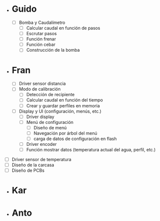 - # Guido
	- [ ] Bomba y Caudalímetro
		- [ ] Calcular caudal en función de pasos
		- [ ] Escrutar pasos
		- [ ] Función frenar
		- [ ] Función cebar
		- [ ] Construcción de la bomba
- # Fran
	- [ ] Driver sensor distancia
	- [ ] Modo de calibración
		- [ ] Detección de recipiente
		- [ ] Calcular caudal en función del tiempo
		- [ ] Crear y guardar perfiles en memoria
	- [ ]  Display y UI (configuración, menús, etc.)
		- [ ] Driver display
		- [ ] Menú de configuración
			- [ ] Diseño de menú
			- [ ] Navegación por árbol del menú
			- [ ] carga de datos de configuración en flash
		- [ ] Driver encoder
		- [ ] Función mostrar datos (temperatura actual del agua, perfil, etc.)

- [ ] Driver sensor de temperatura
- [ ] Diseño de la carcasa
- [ ] Diseño de PCBs

- # Kar
- # Anto